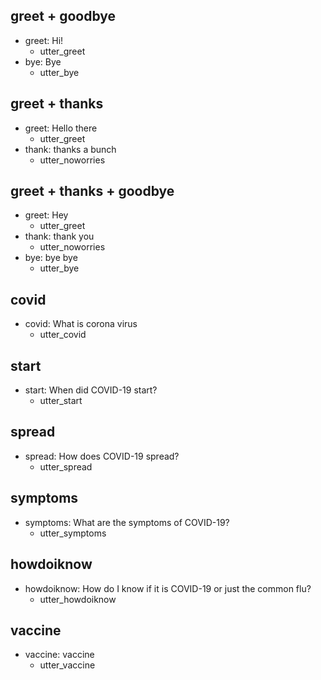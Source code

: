## greet + goodbye
* greet: Hi!
  - utter_greet
* bye: Bye
  - utter_bye

## greet + thanks
* greet: Hello there
  - utter_greet
* thank: thanks a bunch
  - utter_noworries

## greet + thanks + goodbye
* greet: Hey
  - utter_greet
* thank: thank you
  - utter_noworries
* bye: bye bye
  - utter_bye

## covid
* covid: What is corona virus
  - utter_covid

## start
* start: When did COVID-19 start?
  - utter_start

## spread
* spread: How does COVID-19 spread?
  - utter_spread

## symptoms
* symptoms: What are the symptoms of COVID-19?
  - utter_symptoms

## howdoiknow
* howdoiknow: How do I know if it is COVID-19 or just the common flu?
  - utter_howdoiknow

## vaccine
* vaccine: vaccine
  - utter_vaccine
